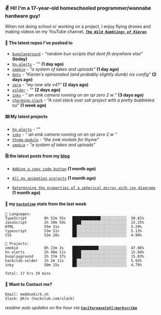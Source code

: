 ### ✌️ Hi! I'm a 17-year-old homeschooled programmer/wannabe hardware guy!

When not doing school or working on a project, I enjoy flying drones and making videos on my YouTube channel, [**_`The Wild Ramblings of Kieran`_**](https://youtube.com/@kieran.rambles).

#### 👷 The latest repos I've pushed to

- [`bunplayground`](https://github.com/taciturnaxolotl/bunplayground) - _"random bun scripts that dont fit anywhere else"_ **(today)**
- [`hn-alerts`](https://github.com/taciturnaxolotl/hn-alerts) - _""_ **(1 day ago)**
- [`smokie`](https://github.com/taciturnaxolotl/smokie) - _"a system of takes and uploads"_ **(1 day ago)**
- [`dots`](https://github.com/taciturnaxolotl/dots) - _"Kieran's opinionated (and probably slightly dumb) nix config"_ **(2 days ago)**
- [`zera`](https://github.com/taciturnaxolotl/zera) - _"my new site v4?"_ **(2 days ago)**
- [`solder`](https://github.com/hackclub/solder) - _""_ **(2 days ago)**
- [`inky`](https://github.com/taciturnaxolotl/inky) - _" an eink camera running on an rpi zero 2 w "_ **(3 days ago)**
- [`charming-slack`](https://github.com/taciturnaxolotl/charming-slack) - _"A cool slack over ssh project with a pretty bubbletea tui"_ **(1 week ago)**

#### ⌨️ My latest projects

- [`hn-alerts`](https://github.com/taciturnaxolotl/hn-alerts) - _""_
- [`inky`](https://github.com/taciturnaxolotl/inky) - _" an eink camera running on an rpi zero 2 w "_
- [`thyme-module`](https://github.com/taciturnaxolotl/thyme-module) - _"the zmk module for thyme"_
- [`smokie`](https://github.com/taciturnaxolotl/smokie) - _"a system of takes and uploads"_

#### 🗒️ the latest posts from my [blog](https://dunkirk.sh)

- [`Adding a copy code button`](https://dunkirk.sh/blog/adding-a-copy-button/) **(1 month ago)**

- [`All my animation projects`](https://dunkirk.sh/blog/my-animations/) **(1 month ago)**

- [`Determining the properties of a spherical mirror with ray diagrams`](https://dunkirk.sh/blog/spherical-ray-diagrams/) **(1 month ago)**



#### 📡 my [_`hackatime`_](https://waka.hackclub.com) stats from the last week

```text
💾 Languages:
TypeScript        8h 52m 55s   █████████████░░░░░░░░░░░░  50.81%
JavaScript        2h 39m 59s   ████░░░░░░░░░░░░░░░░░░░░░  15.25%
HTML              55m 31s      ██░░░░░░░░░░░░░░░░░░░░░░░  5.29%
typescript        53m 51s      ██░░░░░░░░░░░░░░░░░░░░░░░  5.13%
CSS               52m 20s      ██░░░░░░░░░░░░░░░░░░░░░░░  4.99%

💼 Projects:
smokie            8h 23m 3s    ████████████░░░░░░░░░░░░░  47.96%
hn-alerts         2h 46m 11s   ████░░░░░░░░░░░░░░░░░░░░░  15.84%
bunplayground     2h 37m 37s   ████░░░░░░░░░░░░░░░░░░░░░  15.03%
hackclub-solder   1h 2m 11s    ██░░░░░░░░░░░░░░░░░░░░░░░  5.93%
inky              50m 15s      ██░░░░░░░░░░░░░░░░░░░░░░░  4.79%

Total: 17 hrs 29 mins
```

#### 📮 Want to Contact me?

```text
Email: me@dunkirk.sh
Slack: @krn (hackclub.com/slack)
```

_readme auto updates on the hour via [**`taciturnaxolotl/markscribe`**](https://github.com/taciturnaxolotl/markscribe)_
